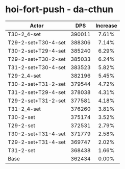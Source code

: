 # hoi-fort-push - da-cthun
| Actor | DPS | Increase |
|---|:---:|:---:|
|T30-2_4-set|390011|7.61%|
|T29-2-set+T30-4-set|388306|7.14%|
|T30-2-set+T29-4-set|385240|6.29%|
|T29-2-set+T30-2-set|385033|6.24%|
|T31-2-set+T30-4-set|383523|5.82%|
|T29-2_4-set|382196|5.45%|
|T30-2-set+T31-2-set|379544|4.72%|
|T31-2-set+T29-4-set|378038|4.31%|
|T29-2-set+T31-2-set|377581|4.18%|
|T31-2_4-set|376260|3.81%|
|T30-2-set|375174|3.52%|
|T29-2-set|372531|2.79%|
|T30-2-set+T31-4-set|371779|2.58%|
|T29-2-set+T31-4-set|369747|2.02%|
|T31-2-set|368438|1.66%|
|Base|362434|0.00%|
